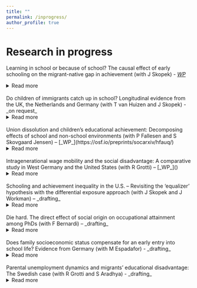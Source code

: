 ```yaml
---
title: ""
permalink: /inprogress/
author_profile: true
---
```


# Research in progress
Learning in school or because of school? The causal effect of early schooling on the migrant-native gap in achievement (with J Skopek) - [_WP_](https://osf.io/preprints/socarxiv/s7ryh/)
<details>
<summary>Read more</summary>
Are schools engines of integration? Our study examines the learning outcomes of first-grade students from immigrant versus native families in Germany. We use a differential exposure approach to decompose learning over the school year into two causally distinct components: learning by exposure to schooling (school factors) a vis learning by being older at test (non-school factors). Data came from the nationally representative National Educational Panel Study. Our results demonstrate the importance of school exposure for learning but indicate no support for the idea that schools reduce migration-related inequality in achievements. Children from non-western immigrants, who experiences the largest penalties, progress in learning at lower rates compared to other immigrant groups. Non-westerners’ decelerated learning is entirely explained by the low benefits of schooling. We conclude that German primary schools do not work as engines of integration because immigrant groups with the largest educational disadvantage benefit the least from school exposure.
</details>
<br>
Do children of immigrants catch up in school? Longitudinal evidence from the UK, the Netherlands and Germany (with T van Huizen and J Skopek) - _on request_
<details>
<summary>Read more</summary>
This paper studies the development of language achievement of children with immigrant parents in comparison to those with native-born parents from preschool to end of primary school. We use longitudinal data from the UK, Germany and the Netherlands and apply instrumental variable estimation to address measurement error in test scores. Our findings show that second-generation migrant children are at significant disadvantage before the start of school but on average catch up during primary schooling.  In all three countries, we found no additional migration penalties over the school years when comparing children with immigrant and native-born parents who had the same language achievement at preschool age. In the UK, significant additional premiums are found and children with foreign-born parents outperform children with native-born parents with comparable language skills in preschool. However, the results show substantial heterogeneity by ethnicity and country of origin. Children with Turkish parents are the only migrant group that does not show any sign of catching up but rather experiences additional penalties in achievement during primary schooling.
</details>
<br>
Union dissolution and children’s educational achievement: Decomposing effects of school and non-school environments (with P Fallesen and S Skovgaard
Jensen) – [_WP_](https://osf.io/preprints/socarxiv/hfauq/)
<details>
<summary>Read more</summary>
We study whether the educational disadvantage of children from households where parents have dissolved their union is due to initial selection, less return to learning from time in school, or less return to learning from time spent in non-school environments. Using a differential exposure approach, we conceptualize and identify children’s learning as a function of joint exposure to school and non-school environments. We use test scores from biannual nationwide reading comprehension tests of all Danish public-school children including information on test date and yearly information on parental separation. We consistently find lower returns to exposure to non-school environment for children who have experienced union dissolution across grades. Parental union dissolution functions as a dosage treatment. Placebo regressions and dosage treatment models make plausible a causal interpretation of the findings. Results indicate that degrading non-school environment following parental union dissolution decreases children’s learning, thereby increasing inequality in educational achievement across family forms.
</details>
<br>
Intragenerational wage mobility and the social disadvantage: A comparative study in West Germany and the United States (with R Grotti) – [_WP_]()
<details>
<summary>Read more</summary>
This article studies wage mobility over the early career in West Germany and the United States. We examine (1) the extent of intragenerational wage fluctuations; (2) whether they structure into upward mobility trends or remains volatile variations; and (3) whether mobility trends align with classical stratification dimensions (gender, social origin, and education). We highlight three main findings. First, intragenerational wage fluctuations are stronger in the United States compared with West Germany. Second, wage fluctuations translate into steeper trends of upward mobility in West Germany compared with the United States, where there is stronger heterogeneity in wage trends across individuals and year-to-year volatility. Last, we find persistent intragenerational wage inequality by gender, social origin, and education. These results point toward the idea that higher wage fluctuations in the United States do not reflect opportunities for upward mobility but rather uncertainty around the prospects of wage progression.
</details>
<br>
Schooling and achievement inequality in the U.S. – Revisiting the ‘equalizer’ hypothesis with the differential exposure approach (with J Skopek and J Workman) – _drafting_
<details>
<summary>Read more</summary>
</details>
<br>
Die hard. The direct effect of social origin on occupational attainment among PhDs (with F Bernardi) – _drafting_
<details>
<summary>Read more</summary>
  
</details>
<br>
Does family socioeconomic status compensate for an early entry into school life? Evidence from Germany (with M Espadafor) - _drafting_
<details>
<summary>Read more</summary>
  
</details>
<br>
Parental unemployment dynamics and migrants’ educational disadvantage: The Swedish case (with R Grotti and S Aradhya) - _drafting_
<details>
<summary>Read more</summary>
  
</details>
<br>


<!--

-->
